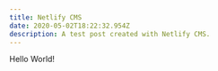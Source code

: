 ```yaml
---
title: Netlify CMS
date: 2020-05-02T18:22:32.954Z
description: A test post created with Netlify CMS.
---
```

Hello World!
